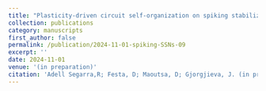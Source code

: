 ```yaml
---
title: "Plasticity-driven circuit self-organization on spiking stabilized supralinear networks"
collection: publications
category: manuscripts 
first_author: false
permalink: /publication/2024-11-01-spiking-SSNs-09
excerpt: ''
date: 2024-11-01
venue: '(in preparation)'
citation: 'Adell Segarra,R; Festa, D; Maoutsa, D; Gjorgjieva, J. (in preparation). &quot;Plasticity-driven circuit self-organization on spiking stabilized supralinear networks.&quot; <i>(in preparation)</i>.'
---
```

